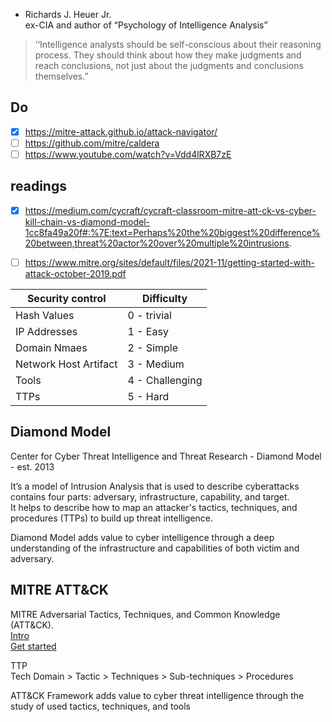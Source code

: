- Richards J. Heuer Jr. \
ex-CIA and author of “Psychology of Intelligence Analysis”
> ‘‘Intelligence analysts should be self-conscious about their reasoning process. They should think about how they make judgments and reach conclusions, not just about the judgments and conclusions themselves.”

## Do
- [x] https://mitre-attack.github.io/attack-navigator/
- [ ] https://github.com/mitre/caldera
- [ ] https://www.youtube.com/watch?v=Vdd4lRXB7zE

## readings
- [x] https://medium.com/cycraft/cycraft-classroom-mitre-att-ck-vs-cyber-kill-chain-vs-diamond-model-1cc8fa49a20f#:%7E:text=Perhaps%20the%20biggest%20difference%20between,threat%20actor%20over%20multiple%20intrusions.
- [ ] https://www.mitre.org/sites/default/files/2021-11/getting-started-with-attack-october-2019.pdf


|Security control|Difficulty|
|-|-|
|Hash Values| 0 - trivial |
| IP Addresses | 1 - Easy |
| Domain Nmaes | 2 - Simple |
|Network Host Artifact | 3 - Medium |
| Tools | 4 - Challenging |
| TTPs | 5 - Hard |




## Diamond Model
Center for Cyber Threat Intelligence and Threat Research - Diamond Model - est. 2013

It’s a model of Intrusion Analysis that is used to describe cyberattacks \
contains four parts: adversary, infrastructure, capability, and target. \
It helps to describe how to map an attacker's tactics, techniques, and procedures (TTPs) to build up threat intelligence.

Diamond Model adds value to cyber intelligence through a deep understanding of the infrastructure and capabilities of both victim and adversary.

## MITRE ATT&CK 
MITRE Adversarial Tactics, Techniques, and Common Knowledge (ATT&CK). \
[Intro](https://attack.mitre.org/resources/) \
[Get started](https://www.mitre.org/sites/default/files/2021-11/getting-started-with-attack-october-2019.pdf)

TTP \
Tech Domain > Tactic > Techniques > Sub-techniques > Procedures

ATT&CK Framework adds value to cyber threat intelligence through the study of used tactics, techniques, and tools

